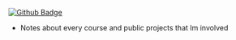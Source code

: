 [![Github Badge](https://img.shields.io/github/last-commit/Rayxan/MyNotes)](https://img.shields.io/github/last-commit/Rayxan/MyNotes)

- Notes about every course and public projects that Im involved
